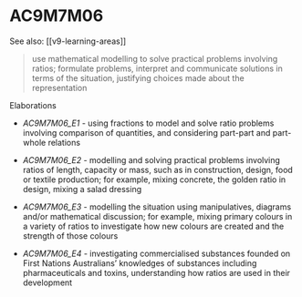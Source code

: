 
# AC9M7M06 

See also: [[v9-learning-areas]]

> use mathematical modelling to solve practical problems involving ratios; formulate problems, interpret and communicate solutions in terms of the situation, justifying choices made about the representation

Elaborations


- _AC9M7M06_E1_ - using fractions to model and solve ratio problems involving comparison of quantities, and considering part-part and part-whole relations

- _AC9M7M06_E2_ - modelling and solving practical problems involving ratios of length, capacity or mass, such as in construction, design, food or textile production; for example, mixing concrete, the golden ratio in design, mixing a salad dressing

- _AC9M7M06_E3_ - modelling the situation using manipulatives, diagrams and/or mathematical discussion; for example, mixing primary colours in a variety of ratios to investigate how new colours are created and the strength of those colours

- _AC9M7M06_E4_ - investigating commercialised substances founded on First Nations Australians’ knowledges of substances including pharmaceuticals and toxins, understanding how ratios are used in their development
